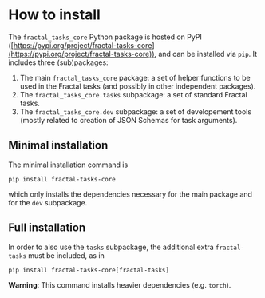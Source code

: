 # How to install

The `fractal_tasks_core` Python package is hosted on PyPI ([https://pypi.org/project/fractal-tasks-core](https://pypi.org/project/fractal-tasks-core)), and can be installed via `pip`.
It includes three (sub)packages:

1. The main `fractal_tasks_core` package: a set of helper functions to be used in the Fractal tasks (and possibly in other independent packages).
2. The `fractal_tasks_core.tasks` subpackage: a set of standard Fractal tasks.
3. The `fractal_tasks_core.dev` subpackage: a set of developement tools (mostly related to creation of JSON Schemas for task arguments).


## Minimal installation

The minimal installation command is
```console
pip install fractal-tasks-core
```
which only installs the dependencies necessary for the main package and for the `dev` subpackage.

## Full installation

In order to also use the `tasks` subpackage, the additional extra `fractal-tasks` must be included, as in
```console
pip install fractal-tasks-core[fractal-tasks]
```
**Warning**: This command installs heavier dependencies (e.g. `torch`).
